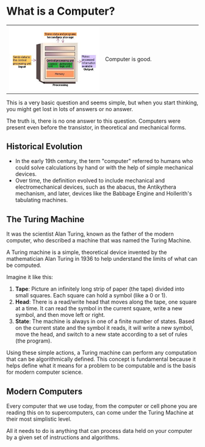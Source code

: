 # What is a Computer?

<table>
  <tr>
    <td width="50%">
      <img src="../images/computer.jpg" alt="Computer image">
    </td>
    <td width="50%">
      Computer is good.
    </td>
  </tr>
</table>

This is a very basic question and seems simple, but when you start thinking, you might get lost in lots of answers or no answer.

The truth is, there is no one answer to this question. Computers were present even before the transistor, in theoretical and mechanical forms.

## Historical Evolution

- In the early 19th century, the term "computer" referred to humans who could solve calculations by hand or with the help of simple mechanical devices. 
- Over time, the definition evolved to include mechanical and electromechanical devices, such as the abacus, the Antikythera mechanism, and later, devices like the Babbage Engine and Hollerith's tabulating machines.

## The Turing Machine

It was the scientist Alan Turing, known as the father of the modern computer, who described a machine that was named the Turing Machine. 

A Turing machine is a simple, theoretical device invented by the mathematician Alan Turing in 1936 to help understand the limits of what can be computed.

Imagine it like this:

1. **Tape**: Picture an infinitely long strip of paper (the tape) divided into small squares. Each square can hold a symbol (like a 0 or 1).
2. **Head**: There is a read/write head that moves along the tape, one square at a time. It can read the symbol in the current square, write a new symbol, and then move left or right.
3. **State**: The machine is always in one of a finite number of states. Based on the current state and the symbol it reads, it will write a new symbol, move the head, and switch to a new state according to a set of rules (the program).

Using these simple actions, a Turing machine can perform any computation that can be algorithmically defined. This concept is fundamental because it helps define what it means for a problem to be computable and is the basis for modern computer science.

## Modern Computers

Every computer that we use today, from the computer or cell phone you are reading this on to supercomputers, can come under the Turing Machine at their most simplistic level.

All it needs to do is anything that can process data held on your computer by a given set of instructions and algorithms.
